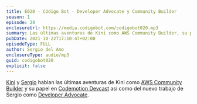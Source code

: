 ```yaml
---
title: E020 - Código Bot - Developer Advocate y Community Builder
season: 1
episode: 20
enclosureUrl: https://media.codigobot.com/codigobot020.mp3
summary: Las últimas aventuras de Kini como AWS Community Builder, su papel en Codemotion Devcast y el nuevo trabajo de Sergio como Developer Advocate.
pubDate: 2021-10-22T17:10:47+02:00
episodeType: FULL
author: Sergio del Amo
enclosureType: audio/mp3
guid: codigobot020
explicit: false
---
```

[Kini](https://kinisoftware.com) y  [Sergio](https://sergiodelamo.com) hablan las últimas aventuras de Kini como [AWS Community Builder](https://aws.amazon.com/developer/community/community-builders/9) y su papel en [Codemotion Devcast](https://live.codemotion.com/devcast/) así como del nuevo trabajo de Sergio como [Developer Advocate](https://sergiodelamo.com/blog/2gm-developer-advocate.html).